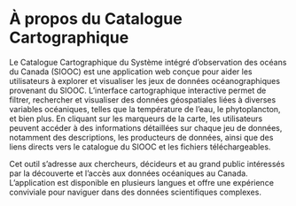 # À propos du Catalogue Cartographique

Le Catalogue Cartographique du Système intégré d’observation des océans du Canada (SIOOC) est une application web conçue pour aider les utilisateurs à explorer et visualiser les jeux de données océanographiques provenant du SIOOC. L’interface cartographique interactive permet de filtrer, rechercher et visualiser des données géospatiales liées à diverses variables océaniques, telles que la température de l’eau, le phytoplancton, et bien plus. En cliquant sur les marqueurs de la carte, les utilisateurs peuvent accéder à des informations détaillées sur chaque jeu de données, notamment des descriptions, les producteurs de données, ainsi que des liens directs vers le catalogue du SIOOC et les fichiers téléchargeables.

Cet outil s’adresse aux chercheurs, décideurs et au grand public intéressés par la découverte et l’accès aux données océaniques au Canada. L’application est disponible en plusieurs langues et offre une expérience conviviale pour naviguer dans des données scientifiques complexes.
